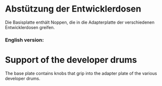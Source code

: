 # Abstützung der Entwicklerdosen

Die Basisplatte enthält Noppen, die in die Adapterplatte der verschiedenen Entwicklerdosen greifen.

### English version:

# Support of the developer drums

The base plate contains knobs that grip into the adapter plate of the various developer drums.
